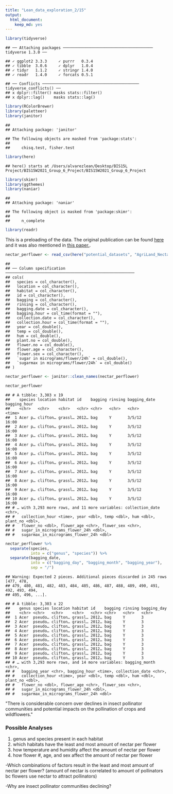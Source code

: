 ```yaml
---
title: "Lean_data_exploration_2/15"
output: 
  html_document: 
    keep_md: yes
---
```





```r
library(tidyverse)
```

```
## ── Attaching packages ─────────────────────────────────────── tidyverse 1.3.0 ──
```

```
## ✓ ggplot2 3.3.3     ✓ purrr   0.3.4
## ✓ tibble  3.0.6     ✓ dplyr   1.0.4
## ✓ tidyr   1.1.2     ✓ stringr 1.4.0
## ✓ readr   1.4.0     ✓ forcats 0.5.1
```

```
## ── Conflicts ────────────────────────────────────────── tidyverse_conflicts() ──
## x dplyr::filter() masks stats::filter()
## x dplyr::lag()    masks stats::lag()
```

```r
library(RColorBrewer)
library(paletteer)
library(janitor)
```

```
## 
## Attaching package: 'janitor'
```

```
## The following objects are masked from 'package:stats':
## 
##     chisq.test, fisher.test
```

```r
library(here)
```

```
## here() starts at /Users/alvarezlean/Desktop/BIS15L Project/BIS15W2021_Group_6_Project/BIS15W2021_Group_6_Project
```

```r
library(skimr)
library(ggthemes)
library(naniar)
```

```
## 
## Attaching package: 'naniar'
```

```
## The following object is masked from 'package:skimr':
## 
##     n_complete
```

```r
library(readr)
```

This is a preloading of the data. The original publication can be found [here](https://doi.org/10.1038/nature16532) and it was also mentioned in [this paper.](https://doi.org/10.1111/2041-210X.12779).

```r
nectar_perflower <- read_csv(here("potential_datasets", "AgriLand_Nectar_perflower.csv"))
```

```
## 
## ── Column specification ────────────────────────────────────────────────────────
## cols(
##   species = col_character(),
##   location = col_character(),
##   habitat = col_character(),
##   id = col_character(),
##   bagging = col_character(),
##   rinsing = col_character(),
##   bagging.date = col_character(),
##   bagging.hour = col_time(format = ""),
##   collection.date = col_character(),
##   collection.hour = col_time(format = ""),
##   year = col_double(),
##   temp = col_double(),
##   hum = col_double(),
##   plant.no = col_double(),
##   flower.no = col_double(),
##   flower.age = col_character(),
##   flower.sex = col_character(),
##   `sugar in micrograms/flower/24h` = col_double(),
##   `sugarmax in micrograms/flower/24h` = col_double()
## )
```


```r
nectar_perflower <- janitor::clean_names(nectar_perflower)
```


```r
nectar_perflower
```

```
## # A tibble: 3,303 x 19
##    species location habitat id    bagging rinsing bagging_date bagging_hour
##    <chr>   <chr>    <chr>   <chr> <chr>   <chr>   <chr>        <time>      
##  1 Acer p… clifton… grassl… 2012… bag     Y       3/5/12       16:00       
##  2 Acer p… clifton… grassl… 2012… bag     Y       3/5/12       16:00       
##  3 Acer p… clifton… grassl… 2012… bag     Y       3/5/12       16:00       
##  4 Acer p… clifton… grassl… 2012… bag     Y       3/5/12       16:00       
##  5 Acer p… clifton… grassl… 2012… bag     Y       3/5/12       16:00       
##  6 Acer p… clifton… grassl… 2012… bag     Y       3/5/12       16:00       
##  7 Acer p… clifton… grassl… 2012… bag     Y       3/5/12       16:00       
##  8 Acer p… clifton… grassl… 2012… bag     Y       3/5/12       16:00       
##  9 Acer p… clifton… grassl… 2012… bag     Y       3/5/12       16:00       
## 10 Acer p… clifton… grassl… 2012… bag     Y       3/5/12       16:00       
## # … with 3,293 more rows, and 11 more variables: collection_date <chr>,
## #   collection_hour <time>, year <dbl>, temp <dbl>, hum <dbl>, plant_no <dbl>,
## #   flower_no <dbl>, flower_age <chr>, flower_sex <chr>,
## #   sugar_in_micrograms_flower_24h <dbl>,
## #   sugarmax_in_micrograms_flower_24h <dbl>
```


```r
nectar_perflower %>% 
  separate(species,
           into = c("genus", "species")) %>% 
  separate(bagging_date,
           into = c("bagging_day", "bagging_month", "bagging_year"),
           sep = "/")
```

```
## Warning: Expected 2 pieces. Additional pieces discarded in 245 rows [477, 478,
## 479, 480, 481, 482, 483, 484, 485, 486, 487, 488, 489, 490, 491, 492, 493, 494,
## 495, 496, ...].
```

```
## # A tibble: 3,303 x 22
##    genus species location habitat id    bagging rinsing bagging_day
##    <chr> <chr>   <chr>    <chr>   <chr> <chr>   <chr>   <chr>      
##  1 Acer  pseudo… clifton… grassl… 2012… bag     Y       3          
##  2 Acer  pseudo… clifton… grassl… 2012… bag     Y       3          
##  3 Acer  pseudo… clifton… grassl… 2012… bag     Y       3          
##  4 Acer  pseudo… clifton… grassl… 2012… bag     Y       3          
##  5 Acer  pseudo… clifton… grassl… 2012… bag     Y       3          
##  6 Acer  pseudo… clifton… grassl… 2012… bag     Y       3          
##  7 Acer  pseudo… clifton… grassl… 2012… bag     Y       3          
##  8 Acer  pseudo… clifton… grassl… 2012… bag     Y       3          
##  9 Acer  pseudo… clifton… grassl… 2012… bag     Y       3          
## 10 Acer  pseudo… clifton… grassl… 2012… bag     Y       3          
## # … with 3,293 more rows, and 14 more variables: bagging_month <chr>,
## #   bagging_year <chr>, bagging_hour <time>, collection_date <chr>,
## #   collection_hour <time>, year <dbl>, temp <dbl>, hum <dbl>, plant_no <dbl>,
## #   flower_no <dbl>, flower_age <chr>, flower_sex <chr>,
## #   sugar_in_micrograms_flower_24h <dbl>,
## #   sugarmax_in_micrograms_flower_24h <dbl>
```

"There is considerable concern over declines in insect pollinator communities and potential impacts on the pollination of crops and wildflowers."



### Possible Analyses
1. genus and species present in each habitat
2. which habitats have the least and most amount of nectar per flower
3. how temperature and humidity affect the amount of nectar per flower
4. how flower #, age, and sex affect the amount of nectar per flower

-Which combinations of factors result in the least and most amount of nectar per flower? 
  (amount of nectar is correlated to amount of pollinators bc flowers use nectar to attract pollinators)


-Why are insect pollinator communities declining?
